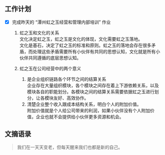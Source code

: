 ## 工作计划

* [x] 完成昨天的 “潭州虹之玉经营和管理内部培训” 作业

	1. 虹之玉和文化的关系  
		文化决定虹之玉，虹之玉是文化的体现，文化需要虹之玉落地。  
		文化是基石，决定了虹之玉的标准和原则。虹之玉的落地会存在很多矛盾，而处理这些矛盾需要所有小伙伴有共同的思想认知，文化就是所有小伙伴共同遵循的底层思想认知。

	2. 虹之玉在公司经营中的两个意义
		1. 是企业组织链路各个环节之间的结算关系  
			企业存在大量组织模块，各个模块之间存在着上下游依赖关系，以及模块各自的职能划分。各模块之间的结算关系需要依据虹之玉进行划分，让各模块友好、高效协作。
		2. 清楚企业整个收入跟成本结构关系，明白个人的附加价值。  
			附加价值就是个人给公司带来的利润，如果小伙伴没有个人附加价值，企业也就不会提供给小伙伴更多资源和机会。

## 文摘语录

> 我们在一天天变老，但每天醒来我们也都是新的自己。
